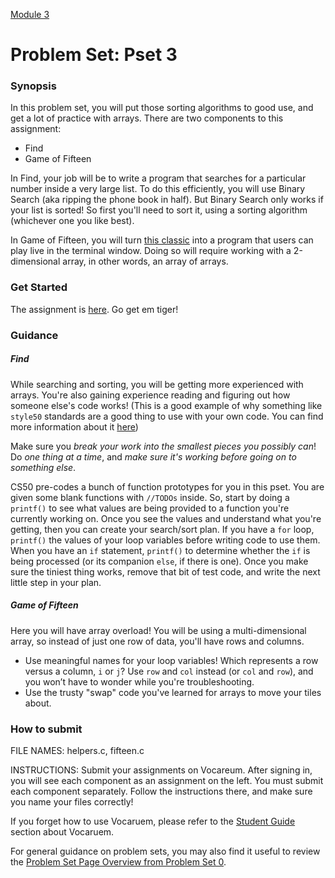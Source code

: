 [Module 3](../..)

# Problem Set: Pset 3

### Synopsis
In this problem set, you will put those sorting algorithms to good use, and get a lot of practice with arrays. There are two components to this assignment:
* Find
* Game of Fifteen

In Find, your job will be to write a program that searches for a particular number inside a very large list. To do this efficiently, you will use Binary Search (aka ripping the phone book in half). But Binary Search only works if your list is sorted! So first you'll need to sort it, using a sorting algorithm (whichever one you like best).

In Game of Fifteen, you will turn <a href="https://en.wikipedia.org/wiki/15_puzzle" target="_blank">this classic</a> into a program that users can play live in the terminal window. Doing so will require working with a 2-dimensional array, in other words, an array of arrays.

### Get Started
The assignment is <a href="http://cdn.cs50.net/2015/fall/psets/3/pset3/pset3.html" target="_blank">here</a>. Go get em tiger!

### Guidance

##### Find 

While searching and sorting, you will be getting more experienced with arrays. You're also gaining experience reading and figuring out how someone else's code works! (This is a good example of why something like `style50` standards are a good thing to use with your own code. You can find more information about it <a href="https://manual.cs50.net/style/" target="_blank">here</a>)

Make sure you *break your work into the smallest pieces you possibly can*! Do *one thing at a time*, and *make sure it's working before going on to something else*.

CS50 pre-codes a bunch of function prototypes for you in this pset. You are given some blank functions with `//TODOs` inside. So, start by doing a `printf()` to see what values are being provided to a function you're currently working on. Once you see the values and understand what you're getting, then you can create your search/sort plan. If you have a `for` loop, `printf()` the values of your loop variables before writing code to use them. When you have an `if` statement, `printf()` to determine whether the `if` is being processed (or its companion `else`, if there is one). Once you make sure the tiniest thing works, remove that bit of test code, and write the next little step in your plan.

##### Game of Fifteen
Here you will have array overload! You will be using a multi-dimensional array, so instead of just one row of data, you'll have rows and columns.
* Use meaningful names for your loop variables! Which represents a row versus a column, `i` or `j`? Use `row` and `col` instead (or `col` and `row`), and you won’t have to wonder while you're troubleshooting.
* Use the trusty "swap" code you've learned for arrays to move your tiles about.

### How to submit 
FILE NAMES: helpers.c, fifteen.c

INSTRUCTIONS: Submit your assignments on Vocareum. After signing in, you will see each component as an assignment on the left. You must submit each component separately. Follow the instructions there, and make sure you name your files correctly!

If you forget how to use Vocaruem, please refer to the <a href="https://docs.google.com/document/d/19HIMxU_RtVV0PcGpuL71KmAoQh-KTgyPGpWWLcmwo58/edit?usp=sharing" target="_blank">Student Guide</a> section about Vocaruem.

For general guidance on problem sets, you may also find it useful to review the <a  href="../../../../../module0/materials/problem-set/README.html" target="_blank">Problem Set Page Overview from Problem Set 0</a>.
